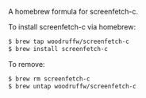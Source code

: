 A homebrew formula for screenfetch-c.

To install screenfetch-c via homebrew:

```bash
$ brew tap woodruffw/screenfetch-c
$ brew install screenfetch-c
```

To remove:

```bash
$ brew rm screenfetch-c
$ brew untap woodruffw/screenfetch-c
```
